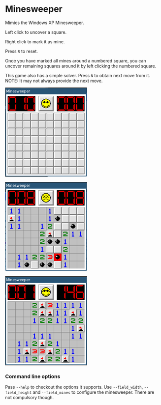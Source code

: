 # Minesweeper

Mimics the Windows XP Minesweeper.

Left click to uncover a square. 

Right click to mark it as mine.

Press ```R``` to reset.

Once you have marked all mines around a numbered square, 
you can uncover remaining squares around it by left clicking the numbered square.

This game also has a simple solver. 
Press ```N``` to obtain next move from it. 
NOTE: It may not always provide the next move.

![Sample Image](minesweeper-1.png)

![Sample Image](minesweeper-2.png)

![Sample Image](minesweeper-3.png)

### Command line options
Pass ```--help``` to checkout the options it supports.
Use ```--field_width```, ```--field_height``` and ```--field_mines``` 
to configure the minesweeper. There are not compulsory though.
